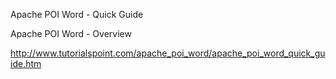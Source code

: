 

Apache POI Word - Quick Guide



Apache POI Word - Overview




http://www.tutorialspoint.com/apache_poi_word/apache_poi_word_quick_guide.htm

